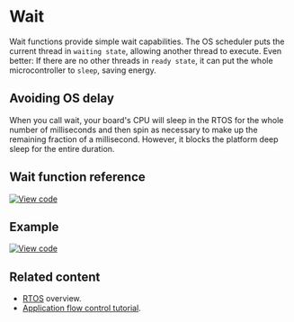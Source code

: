 # Wait

Wait functions provide simple wait capabilities. The OS scheduler puts the current thread in `waiting state`, allowing another thread to execute. Even better: If there are no other threads in `ready state`, it can put the whole microcontroller to `sleep`, saving energy.

## Avoiding OS delay

When you call wait, your board's CPU will sleep in the RTOS for the whole number of milliseconds and then spin as necessary to make up the remaining fraction of a millisecond. However, it blocks the platform deep sleep for the entire duration.

## Wait function reference

[![View code](https://www.mbed.com/embed/?type=library)](https://os.mbed.com/docs/v5.14/mbed-os-api-doxy/mbed__wait__api_8h_source.html)

## Example

[![View code](https://www.mbed.com/embed/?url=https://os.mbed.com/teams/mbed_example/code/wait_ex_1/)](https://os.mbed.com/teams/mbed_example/code/wait_ex_1/file/4f0543415053/main.cpp)

## Related content

- [RTOS](rtos.html) overview.
- [Application flow control tutorial](../tutorials/application-flow-control.html).
